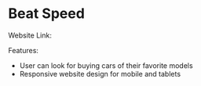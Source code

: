 # Beat Speed

Website Link:

Features:

- User can look for buying cars of their favorite models
- Responsive website design for mobile and tablets

